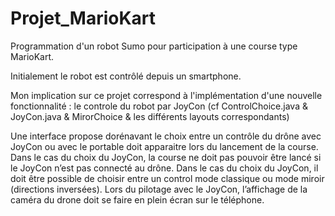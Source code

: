 # Projet_MarioKart
Programmation d'un robot Sumo pour participation à une course type MarioKart.

Initialement le robot est contrôlé depuis un smartphone.

Mon implication sur ce projet correspond à l'implémentation d'une nouvelle fonctionnalité : le controle du robot par JoyCon
(cf ControlChoice.java & JoyCon.java & MirorChoice & les différents layouts correspondants)

Une interface propose dorénavant le choix entre un contrôle du drône avec JoyCon ou avec
le portable doit apparaitre lors du lancement de la course. Dans le cas du choix du JoyCon, la
course ne doit pas pouvoir être lancé si le JoyCon n’est pas connecté au drône. Dans le cas du
choix du JoyCon, il doit être possible de choisir entre un control mode classique ou mode miroir
(directions inversées). Lors du pilotage avec le JoyCon, l’affichage de la caméra du drone doit se
faire en plein écran sur le téléphone.


